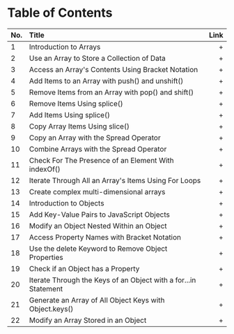 
# Table of Contents

No. | Title | Link
| ------------- |:-------------| -----:|
1 | Introduction to Arrays | +
2 | Use an Array to Store a Collection of Data | +
3 | Access an Array's Contents Using Bracket Notation | +
4 | Add Items to an Array with push() and unshift() | +
5 | Remove Items from an Array with pop() and shift() | +
6 | Remove Items Using splice() | +
7 | Add Items Using splice() | +
8 | Copy Array Items Using slice() | +
9 | Copy an Array with the Spread Operator | +
10 | Combine Arrays with the Spread Operator | +
11 | Check For The Presence of an Element With indexOf() | +
12 | Iterate Through All an Array's Items Using For Loops | +
13 | Create complex multi-dimensional arrays | +
14 | Introduction to Objects | +
15 | Add Key-Value Pairs to JavaScript Objects | +
16 | Modify an Object Nested Within an Object | +
17 | Access Property Names with Bracket Notation | +
18 | Use the delete Keyword to Remove Object Properties | +
19 | Check if an Object has a Property | +
20 | Iterate Through the Keys of an Object with a for...in Statement | +
21 | Generate an Array of All Object Keys with Object.keys() | +
22 | Modify an Array Stored in an Object | +
